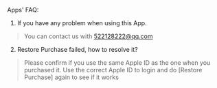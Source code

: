Apps' FAQ:

1. If you have any problem when using this App.

> You can contact us with 522128222@qq.com

2. Restore Purchase failed, how to resolve it?
> Please confirm if you use the same Apple ID as the one when you purchased it. Use the correct Apple ID to login and do [Restore Purchase] again to see if it works
